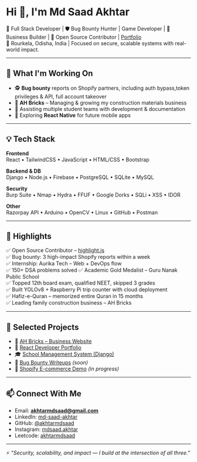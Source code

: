 # Hi 👋, I'm Md Saad Akhtar

🎯 Full Stack Developer | 🛡️ Bug Bounty Hunter | Game Developer | 🧱 Business Builder | 🧠 Open Source Contributor | [Portfolio](https://mdsaad-portfolio.netlify.app)  
📍 Rourkela, Odisha, India | Focused on secure, scalable systems with real-world impact.

---

## 🔭 What I'm Working On
- 🕵️ **Bug bounty** reports on Shopify partners, including auth bypass,token privileges & API, full account takeover
- 🚀 **AH Bricks** – Managing & growing my construction materials business
- 🤝 Assisting multiple student teams with development & documentation
- 📱 Exploring **React Native** for future mobile apps
  
---

## 💡 Tech Stack

**Frontend**  
React • TailwindCSS • JavaScript • HTML/CSS • Bootstrap

**Backend & DB**  
Django • Node.js • Firebase • PostgreSQL • SQLite • MySQL

**Security**  
Burp Suite • Nmap • Hydra • FFUF • Google Dorks • SQLi • XSS • IDOR

**Other**  
Razorpay API • Arduino • OpenCV • Linux • GitHub • Postman

---

## 🧠 Highlights

✅ Open Source Contributor – [highlight.js](https://github.com/highlightjs/highlight.js)  
✅ Bug bounty: 3 high-impact Shopify reports within a week  
✅ Internship: Aurika Tech – Web + DevOps flow  
✅ 150+ DSA problems solved
✅ Academic Gold Medalist – Guru Nanak Public School  
✅ Topped 12th board exam, qualified NEET, skipped 3 grades  
✅ Built YOLOv8 + Raspberry Pi trip counter with cloud deployment  
✅ Hafiz-e-Quran – memorized entire Quran in 15 months  
✅ Leading family construction business – AH Bricks  

---

## 🧪 Selected Projects
- 🧱 [AH Bricks – Business Website](https://github.com/akhtarmdsaad/business-website)  
- 🧾 [React Developer Portfolio](https://github.com/akhtarmdsaad/react-portfolio)  
- 🎓 [School Management System (Django)](https://github.com/akhtarmdsaad/School_management_system)  
- 🔐 [Bug Bounty Writeups](https://github.com/akhtarmdsaad/bug-bounty-writeups) *(soon)*  
- 🛒 [Shopify E-commerce Demo](https://github.com/akhtarmdsaad/shopify-ecommerce-demo) *(in progress)*

---

## 📫 Connect With Me
- Email: **akhtarmdsaad@gmail.com**  
- LinkedIn: [md-saad-akhtar](https://www.linkedin.com/in/md-saad-akhtar-969748232/)  
- GitHub: [@akhtarmdsaad](https://github.com/akhtarmdsaad)  
- Instagram: [mdsaad.akhtar](https://www.instagram.com/mdsaad.akhtar)
- Leetcode: [akhtarmdsaad](https://www.leetcode.com/akhtarmdsaad)

---

⚡ _“Security, scalability, and impact — I build at the intersection of all three.”_

